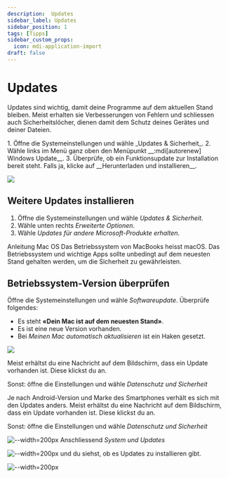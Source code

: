 ```yaml
---
description:  Updates
sidebar_label: Updates
sidebar_position: 1
tags: [Tipps]
sidebar_custom_props:
  icon: mdi-application-import
draft: false
---
```


# Updates

Updates sind wichtig, damit deine Programme auf dem aktuellen Stand bleiben. Meist erhalten sie Verbesserungen von Fehlern und schliessen auch Sicherheitslöcher, dienen damit dem Schutz deines Gerätes und deiner Dateien.



<Tabs>
  <TabItem value="win" label="Windows">
  1. Öffne die Systemeinstellungen und wähle _Updates & Sicherheit_.
2. Wähle links im Menü ganz oben den Menüpunkt __:mdi[autorenew] Windows&nbsp;Update__.
3. Überprüfe, ob ein Funktionsupdate zur Installation bereit steht. Falls ja, klicke auf __Herunterladen&nbsp;und&nbsp;installieren__.

![](./windows-10-update-2004.png)


## Weitere Updates installieren

1. Öffne die Systemeinstellungen und wähle _Updates & Sicherheit_.
2. Wähle unten rechts _Erweiterte Optionen_.
3. Wähle _Updates für andere Microsoft-Produkte erhalten_.


  </TabItem>
  <TabItem value="osx" label="Mac OS">
    Anleitung Mac OS
Das Betriebssystem von MacBooks heisst macOS. Das Betriebssystem und wichtige Apps sollte unbedingt auf dem neuesten Stand gehalten werden, um die Sicherheit zu gewährleisten.


## Betriebssystem-Version überprüfen

Öffne die Systemeinstellungen und wähle _Softwareupdate_. Überprüfe folgendes:

- Es steht **«Dein Mac ist auf dem neuesten Stand»**.
- Es ist eine neue Version vorhanden.
- Bei _Meinen Mac automatisch aktualisieren_ ist ein Haken gesetzt.

![](./macos-check.png)


  </TabItem>
  <TabItem value="ios" label="iOS">



Meist erhältst du eine Nachricht auf dem Bildschirm, dass ein Update vorhanden ist. Diese klickst du an.

Sonst: öffne die Einstellungen und wähle _Datenschutz und Sicherheit_


  </TabItem>
  <TabItem value="android" label="Android">
Je nach Android-Version und Marke des Smartphones verhält es sich mit den Updates anders. Meist erhältst du eine Nachricht auf dem Bildschirm, dass ein Update vorhanden ist. Diese klickst du an.

Sonst: öffne die Einstellungen und wähle _Datenschutz und Sicherheit_

![--width=200px](./updateandroid1.png)
Anschliessend _System und Updates_

![--width=200px](./updateandroid2.png)
und du siehst, ob es Updates zu installieren gibt.

![--width=200px](./updateandroid3.png)
  </TabItem>
</Tabs>
